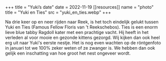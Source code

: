 +++
title = "Yuki’s date"
date = 2022-11-19
[[resources]]
name = "photo"
title = "Yuki en Ties"
src = "yuki_en_ties.webp"
+++

Na drie keer op en neer rijden naar Reek, is het toch eindelijk gelukt tussen Yuki en Ties (Famous Fellow Floris van 't
Reekschebos). Ties is een enorm lieve blue tabby Ragdoll kater met een prachtige vacht. Hij heeft in het verleden al
voor mooie en gezonde kittens gezorgd. Wij kijken dan ook heel erg uit naar Yuki's eerste nestje. Het is nog even
wachten op de röntgenfoto in januari tot we 100% zeker weten of ze zwanger is. We hebben dan ook gelijk een inschatting
van hoe groot het nest ongeveer wordt.